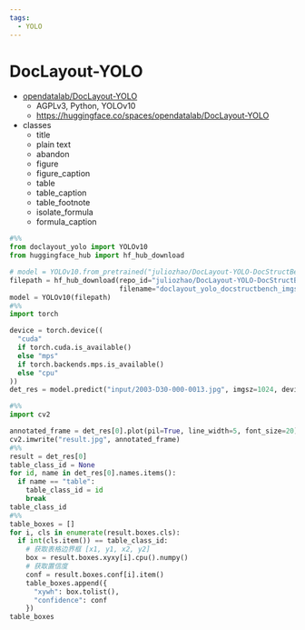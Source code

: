 ```yaml
---
tags:
  - YOLO
---
```


# DocLayout-YOLO

- [opendatalab/DocLayout-YOLO](https://github.com/opendatalab/DocLayout-YOLO)
  - AGPLv3, Python, YOLOv10
  - https://huggingface.co/spaces/opendatalab/DocLayout-YOLO
- classes
  - title
  - plain text
  - abandon
  - figure
  - figure_caption
  - table
  - table_caption
  - table_footnote
  - isolate_formula
  - formula_caption

```python
#%%
from doclayout_yolo import YOLOv10
from huggingface_hub import hf_hub_download

# model = YOLOv10.from_pretrained("juliozhao/DocLayout-YOLO-DocStructBench")
filepath = hf_hub_download(repo_id="juliozhao/DocLayout-YOLO-DocStructBench",
                           filename="doclayout_yolo_docstructbench_imgsz1024.pt")
model = YOLOv10(filepath)
#%%
import torch

device = torch.device((
  "cuda"
  if torch.cuda.is_available()
  else "mps"
  if torch.backends.mps.is_available()
  else "cpu"
))
det_res = model.predict("input/2003-D30-000-0013.jpg", imgsz=1024, device=device)

#%%
import cv2

annotated_frame = det_res[0].plot(pil=True, line_width=5, font_size=20)
cv2.imwrite("result.jpg", annotated_frame)
#%%
result = det_res[0]
table_class_id = None
for id, name in det_res[0].names.items():
  if name == "table":
    table_class_id = id
    break
table_class_id
#%%
table_boxes = []
for i, cls in enumerate(result.boxes.cls):
  if int(cls.item()) == table_class_id:
    # 获取表格边界框 [x1, y1, x2, y2]
    box = result.boxes.xyxy[i].cpu().numpy()
    # 获取置信度
    conf = result.boxes.conf[i].item()
    table_boxes.append({
      "xywh": box.tolist(),
      "confidence": conf
    })
table_boxes
```


```tsx


```
